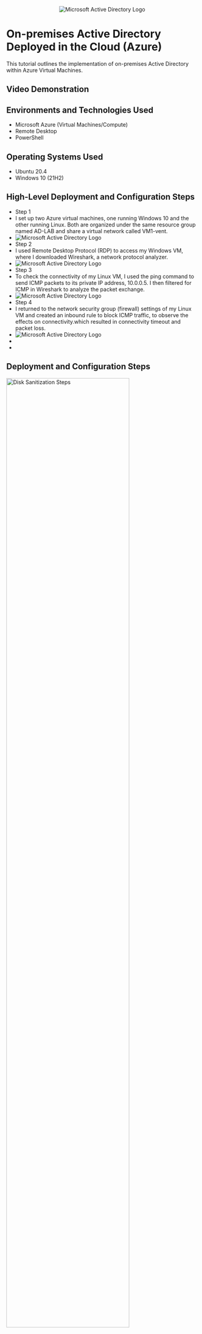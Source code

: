 <p align="center">
<img src="https://i.imgur.com/6xuIYna.png" alt="Microsoft Active Directory Logo"/>
</p>

<h1>On-premises Active Directory Deployed in the Cloud (Azure)</h1>
This tutorial outlines the implementation of on-premises Active Directory within Azure Virtual Machines.<br />


<h2>Video Demonstration</h2>

<h2>Environments and Technologies Used</h2>

- Microsoft Azure (Virtual Machines/Compute)
- Remote Desktop
- PowerShell

<h2>Operating Systems Used </h2>

- Ubuntu 20.4
- Windows 10 (21H2)

<h2>High-Level Deployment and Configuration Steps</h2>

- Step 1
- I set up two Azure virtual machines, one running Windows 10 and the other running Linux. Both are organized under the same resource group named AD-LAB and share a virtual network called VM1-vent.
- <img src="https://i.imgur.com/cyNFPtC.png" alt="Microsoft Active Directory Logo"/>
- Step 2
- I used Remote Desktop Protocol (RDP) to access my Windows VM, where I downloaded Wireshark, a network protocol analyzer.
- <img src="https://i.imgur.com/o95g8Z0.png" alt="Microsoft Active Directory Logo"/>
- Step 3
- To check the connectivity of my Linux VM, I used the ping command to send ICMP packets to its private IP address, 10.0.0.5. I then filtered for ICMP in Wireshark to analyze the packet exchange.
- <img src="https://i.imgur.com/rYekHg0.png" alt="Microsoft Active Directory Logo"/>
- Step 4
- I returned to the network security group (firewall) settings of my Linux VM and created an inbound rule to block ICMP traffic, to observe the effects on connectivity.which resulted in connectivity timeout and packet loss. 
- <img src="https://i.imgur.com/XlKBSK8.png" alt="Microsoft Active Directory Logo"/>
- 
- 

<h2>Deployment and Configuration Steps</h2>

<p>
<img src="https://i.imgur.com/DJmEXEB.png" height="80%" width="80%" alt="Disk Sanitization Steps"/>
</p>
<p>
Lorem ipsum dolor sit amet, consectetur adipiscing elit, sed do eiusmod tempor incididunt ut labore et dolore magna aliqua. Ut enim ad minim veniam, quis nostrud exercitation ullamco laboris nisi ut aliquip ex ea commodo consequat. Duis aute irure dolor in reprehenderit in voluptate velit esse cillum dolore eu fugiat nulla pariatur.
</p>
<br />

<p>
<img src="https://i.imgur.com/DJmEXEB.png" height="80%" width="80%" alt="Disk Sanitization Steps"/>
</p>
<p>
Lorem ipsum dolor sit amet, consectetur adipiscing elit, sed do eiusmod tempor incididunt ut labore et dolore magna aliqua. Ut enim ad minim veniam, quis nostrud exercitation ullamco laboris nisi ut aliquip ex ea commodo consequat. Duis aute irure dolor in reprehenderit in voluptate velit esse cillum dolore eu fugiat nulla pariatur.
</p>
<br />

<p>
<img src="https://i.imgur.com/DJmEXEB.png" height="80%" width="80%" alt="Disk Sanitization Steps"/>
</p>
<p>
Lorem ipsum dolor sit amet, consectetur adipiscing elit, sed do eiusmod tempor incididunt ut labore et dolore magna aliqua. Ut enim ad minim veniam, quis nostrud exercitation ullamco laboris nisi ut aliquip ex ea commodo consequat. Duis aute irure dolor in reprehenderit in voluptate velit esse cillum dolore eu fugiat nulla pariatur.
</p>
<br />
